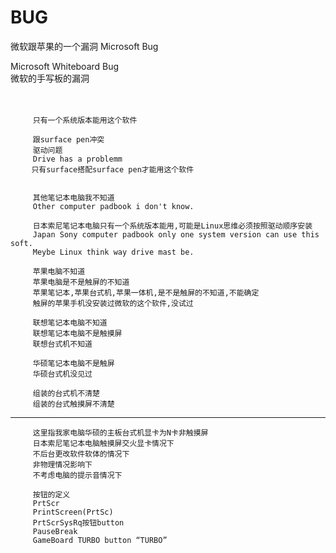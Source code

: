 # BUG
微软跟苹果的一个漏洞 Microsoft Bug


Microsoft Whiteboard Bug         </br>
微软的手写板的漏洞　　　　　　　　　</br>

　　
  
  
         只有一个系统版本能用这个软件
          
         跟surface pen冲突
         驱动问题
         Drive has a problemm
       　只有surface搭配surface pen才能用这个软件
         
         
         其他笔记本电脑我不知道
         Other computer padbook i don't know.
         
         日本索尼笔记本电脑只有一个系统版本能用,可能是Linux思维必须按照驱动顺序安装
         Japan Sony computer padbook only one system version can use this soft.
         Meybe Linux think way drive mast be.
         
         苹果电脑不知道
         苹果电脑是不是触屏的不知道
         苹果笔记本,苹果台式机,苹果一体机,是不是触屏的不知道,不能确定
         触屏的苹果手机没安装过微软的这个软件,没试过
         
         联想笔记本电脑不知道
         联想笔记本电脑不是触摸屏
         联想台式机不知道
         
         华硕笔记本电脑不是触屏
         华硕台式机没见过
         
         组装的台式机不清楚
         组装的台式触摸屏不清楚

----------

         这里指我家电脑华硕的主板台式机显卡为N卡非触摸屏
         日本索尼笔记本电脑触摸屏交火显卡情况下
         不后台更改软件软体的情况下
         非物理情况影响下
         不考虑电脑的提示音情况下
         
         按钮的定义
         PrtScr
         PrintScreen(PrtSc)
         PrtScrSysRq按钮button
         PauseBreak
         GameBoard TURBO button “TURBO” 
         



